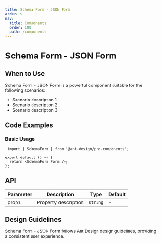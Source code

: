 ```yaml
---
title: Schema Form - JSON Form
order: 9
nav:
  title: Components
  order: 100
  path: /components
---
```


# Schema Form - JSON Form

## When to Use

Schema Form - JSON Form is a powerful component suitable for the following scenarios:

- Scenario description 1
- Scenario description 2
- Scenario description 3

## Code Examples

### Basic Usage

```tsx | pure
 import { SchemaForm } from '@ant-design/pro-components';

export default () => {
  return <SchemaForm Form />;
};
```

## API

| Parameter | Description          | Type     | Default |
| --------- | -------------------- | -------- | ------- |
| prop1     | Property description | `string` | -       |

## Design Guidelines

Schema Form - JSON Form follows Ant Design design guidelines, providing a consistent user experience.
